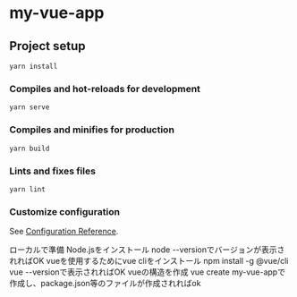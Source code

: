 # my-vue-app

## Project setup
```
yarn install
```

### Compiles and hot-reloads for development
```
yarn serve
```

### Compiles and minifies for production
```
yarn build
```

### Lints and fixes files
```
yarn lint
```

### Customize configuration
See [Configuration Reference](https://cli.vuejs.org/config/).

ローカルで準備
Node.jsをインストール
node --versionでバージョンが表示されればOK
vueを使用するためにvue cliをインストール
npm install -g @vue/cli
vue --versionで表示されればOK
vueの構造を作成
vue create my-vue-appで作成し、package.json等のファイルが作成されればok